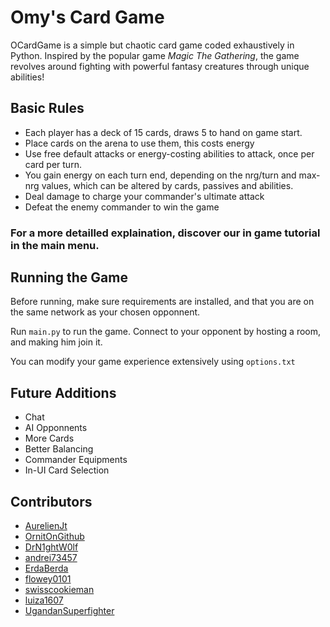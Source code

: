 # Omy's Card Game

OCardGame is a simple but chaotic card game coded exhaustively in Python. Inspired by the popular game _Magic The Gathering_, the game revolves around fighting with powerful fantasy creatures through unique abilities!

## Basic Rules

- Each player has a deck of 15 cards, draws 5 to hand on game start.
- Place cards on the arena to use them, this costs energy
- Use free default attacks or energy-costing abilities to attack, once per card per turn.
- You gain energy on each turn end, depending on the nrg/turn and max-nrg values, which can be altered by cards, passives and abilities.
- Deal damage to charge your commander's ultimate attack
- Defeat the enemy commander to win the game

### For a more detailled explaination, discover our in game tutorial in the main menu.

## Running the Game

Before running, make sure requirements are installed, and that you are on the same network as your chosen opponnent.

Run `main.py` to run the game. Connect to your opponent by hosting a room, and making him join it.

You can modify your game experience extensively using `options.txt`

## Future Additions

- Chat
- AI Opponnents
- More Cards
- Better Balancing
- Commander Equipments
- In-UI Card Selection

## Contributors

- [AurelienJt](https://github.com/AurelienJt)
- [OrnitOnGithub](https://github.com/OrnitOnGithub)
- [DrN1ghtW0lf](https://github.com/DrN1ghtW0lf)
- [andrei73457](https://github.com/andrei73457)
- [ErdaBerda](????????????????????????????????)
- [flowey0101](https://github.com/flowey0101)
- [swisscookieman](https://github.com/swisscookieman)
- [luiza1607](https://github.com/luiza1607)
- [UgandanSuperfighter](https://github.com/UgandanSuperfighter)

